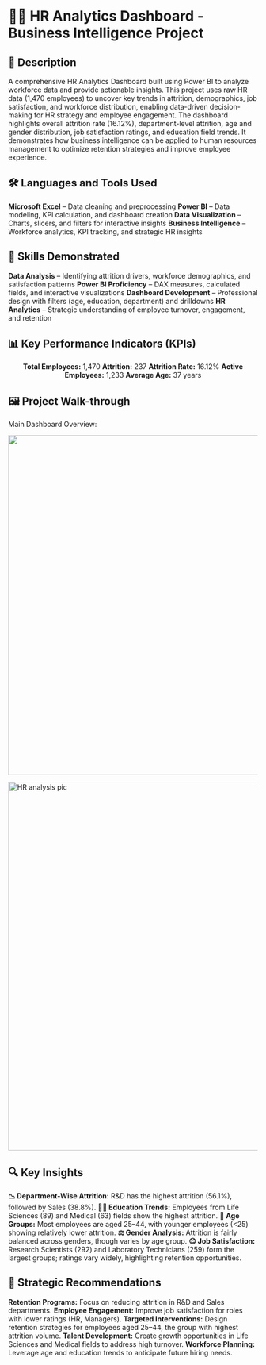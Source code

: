 <h1>👩‍💼 HR Analytics Dashboard - Business Intelligence Project</h1>

<h2>📌 Description</h2>

A comprehensive HR Analytics Dashboard built using Power BI to analyze workforce data and provide actionable insights. This project uses raw HR data (1,470 employees) to uncover key trends in attrition, demographics, job satisfaction, and workforce distribution, enabling data-driven decision-making for HR strategy and employee engagement.
The dashboard highlights overall attrition rate (16.12%), department-level attrition, age and gender distribution, job satisfaction ratings, and education field trends. It demonstrates how business intelligence can be applied to human resources management to optimize retention strategies and improve employee experience.

<h2>🛠️ Languages and Tools Used</h2>

**Microsoft Excel** – Data cleaning and preprocessing
**Power BI** – Data modeling, KPI calculation, and dashboard creation
**Data Visualization** – Charts, slicers, and filters for interactive insights
**Business Intelligence** – Workforce analytics, KPI tracking, and strategic HR insights

<h2>🎯 Skills Demonstrated</h2>

**Data Analysis** – Identifying attrition drivers, workforce demographics, and satisfaction patterns
**Power BI Proficiency** – DAX measures, calculated fields, and interactive visualizations
**Dashboard Development** – Professional design with filters (age, education, department) and drilldowns
**HR Analytics** – Strategic understanding of employee turnover, engagement, and retention

<h2>📊 Key Performance Indicators (KPIs)</h2>
<p align="center"> <b>Total Employees:</b> 1,470 <b>Attrition:</b> 237 <b>Attrition Rate:</b> 16.12% <b>Active Employees:</b> 1,233 <b>Average Age:</b> 37 years </p>
<h2>🖼️ Project Walk-through</h2>
Main Dashboard Overview:
<p align="center"> <img width="1243" height="685" alt="HR Dashboard" src= /> </p><img width="1322" height="743" alt="HR analysis pic" src="https://github.com/user-attachments/assets/445aa745-59b8-4e72-bcae-18d32d6ff54d"/>

<h2>🔍 Key Insights</h2>

**📉 Department-Wise Attrition:** R&D has the highest attrition (56.1%), followed by Sales (38.8%).
**👩‍🔬 Education Trends:** Employees from Life Sciences (89) and Medical (63) fields show the highest attrition.
**👥 Age Groups:** Most employees are aged 25–44, with younger employees (<25) showing relatively lower attrition.
**⚖️ Gender Analysis:** Attrition is fairly balanced across genders, though varies by age group.
**😊 Job Satisfaction:** Research Scientists (292) and Laboratory Technicians (259) form the largest groups; ratings vary widely, highlighting retention opportunities.

<h2>🚀 Strategic Recommendations</h2>

**Retention Programs:** Focus on reducing attrition in R&D and Sales departments.
**Employee Engagement:** Improve job satisfaction for roles with lower ratings (HR, Managers).
**Targeted Interventions:** Design retention strategies for employees aged 25–44, the group with highest attrition volume.
**Talent Development:** Create growth opportunities in Life Sciences and Medical fields to address high turnover.
**Workforce Planning:** Leverage age and education trends to anticipate future hiring needs.
